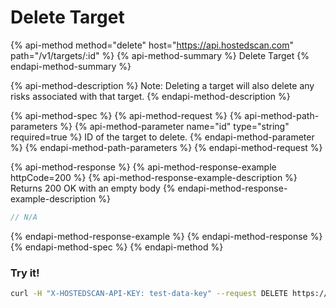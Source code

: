 # Delete Target

{% api-method method="delete" host="https://api.hostedscan.com" path="/v1/targets/:id" %}
{% api-method-summary %}
Delete Target
{% endapi-method-summary %}

{% api-method-description %}
Note: Deleting a target will also delete any risks associated with that target.
{% endapi-method-description %}

{% api-method-spec %}
{% api-method-request %}
{% api-method-path-parameters %}
{% api-method-parameter name="id" type="string" required=true %}
ID of the target to delete.
{% endapi-method-parameter %}
{% endapi-method-path-parameters %}
{% endapi-method-request %}

{% api-method-response %}
{% api-method-response-example httpCode=200 %}
{% api-method-response-example-description %}
Returns 200 OK with an empty body
{% endapi-method-response-example-description %}

```javascript
// N/A
```
{% endapi-method-response-example %}
{% endapi-method-response %}
{% endapi-method-spec %}
{% endapi-method %}

### Try it!

```bash
curl -H "X-HOSTEDSCAN-API-KEY: test-data-key" --request DELETE https://api.hostedscan.com/v1/targets/12345
```

